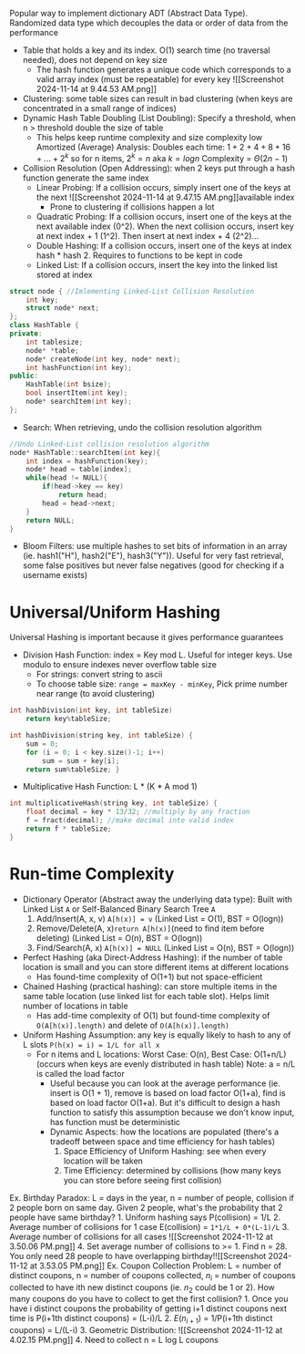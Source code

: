 Popular way to implement dictionary ADT (Abstract Data Type). Randomized data type which decouples the data or order of data from the performance
- Table that holds a key and its index. O(1) search time (no traversal needed), does not depend on key size
	- The hash function generates a unique code which corresponds to a valid array index (must be repeatable) for every key	![[Screenshot 2024-11-14 at 9.44.53 AM.png]]
- Clustering: some table sizes can result in bad clustering (when keys are concentrated in a small range of indices)
- Dynamic Hash Table Doubling (List Doubling): Specify a threshold, when n > threshold double the size of table
	- This helps keep runtime complexity and size complexity low
		Amortized (Average) Analysis: Doubles each time: $1 + 2 + 4 + 8 + 16 + ... + 2^k$ so for n items, $2^k = n$ aka $k = logn$ 
		Complexity = $\Theta(2n-1)$
- Collision Resolution (Open Addressing): when 2 keys put through a hash function generate the same index
	- Linear Probing: If a collision occurs, simply insert one of the keys at the next ![[Screenshot 2024-11-14 at 9.47.15 AM.png]]available index
		- Prone to clustering if collisions happen a lot
	- Quadratic Probing:  If a collision occurs, insert one of the keys at the next available index (0^2). When the next collision occurs, insert key at next index + 1 (1^2). Then insert at next index + 4 (2^2)...
	- Double Hashing:  If a collision occurs, insert one of the keys at index hash * hash 2. Requires to functions to be kept in code
	- Linked List: If a collision occurs, insert the key into the linked list stored at index
```cpp
struct node { //Imlementing Linked-List Collision Resolution
    int key;
    struct node* next;
};
class HashTable {
private:
    int tablesize; 
    node* *table;
    node* createNode(int key, node* next);
    int hashFunction(int key);
public:
    HashTable(int bsize);
    bool insertItem(int key);
    node* searchItem(int key);
};
```
- Search: When retrieving, undo the collision resolution algorithm
```cpp
//Undo Linked-List collision resolution algorithm
node* HashTable::searchItem(int key){
    int index = hashFunction(key);
    node* head = table[index];
    while(head != NULL){
        if(head->key == key)
            return head;
        head = head->next;
    }
    return NULL;
}
```
- Bloom Filters: use multiple hashes to set bits of information in an array (ie. hash1("H"), hash2("E"), hash3("Y")). Useful for very fast retrieval, some false positives but never false negatives (good for checking if a username exists)
# Universal/Uniform Hashing 
Universal Hashing is important because it gives performance guarantees 
- Division Hash Function: index = Key mod L. Useful for integer keys. Use modulo to ensure indexes never overflow table size
	- For strings: convert string to ascii
	- To choose table size:  `range = maxKey - minKey`, Pick prime number near range (to avoid clustering)
```cpp
int hashDivision(int key, int tableSize)
	return key%tableSize;

int hashDivision(string key, int tableSize) {
	sum = 0;
	for (i = 0; i < key.size()-1; i++)
		sum = sum + key[i];
	return sum%tableSize; }
```
- Multiplicative Hash Function: L * (K * A mod 1)
```cpp
int multiplicativeHash(string key, int tableSize) {
	float decimal = key * 13/32; //multiply by any fraction
	f = fract(decimal); //make decimal into valid index
	return f * tableSize;
}
```
# Run-time Complexity
- Dictionary Operator (Abstract away the underlying data type): Built with Linked List `A` or Self-Balanced Binary Search Tree `A`
	1. Add/Insert(A, x, v) `A[h(x)] = v` (Linked List = O(1), BST = O(logn))
	2. Remove/Delete(A, x)`return A[h(x)]`(need to find item before deleting) (Linked List = O(n), BST = O(logn))
	3. Find/Search(A, x) `A[h(x)] = NULL` (Linked List = O(n), BST = O(logn))
- Perfect Hashing (aka Direct-Address Hashing): if the number of table location is small and you can store different items at different locations 
	- Has found-time complexity of O(1+1) but not space-efficient
- Chained Hashing (practical hashing): can store multiple items in the same table location (use linked list for each table slot). Helps limit number of locations in table
	- Has add-time complexity of O(1) but found-time complexity of `O(A[h(x)].length)` and delete of `O(A[h(x)].length)`
- Uniform Hashing Assumption: any key is equally likely to hash to any of L slots `P(h(x) = i) = 1/L for all x`
	- For n items and L locations: Worst Case: O(n), Best Case: O(1+n/L) (occurs when keys are evenly distributed in hash table)
		Note: a = n/L is called the load factor
		- Useful because you can look at the average performance (ie. insert is O(1 + 1), remove is based on load factor O(1+a), find is based on load factor O(1+a). But it's difficult to design a hash function to satisfy this assumption because we don't know input, has function must be deterministic
		- Dynamic Aspects: how the locations are populated (there's a tradeoff between space and time efficiency for hash tables)
			1. Space Efficiency of Uniform Hashing: see when every location will be taken 
			2. Time Efficiency: determined by collisions (how many keys you can store before seeing first collision)

Ex. Birthday Paradox: L = days in the year, n = number of people, collision if 2 people born on same day. Given 2 people, what's the probability that 2 people have same birthday?
	1. Uniform hashing says P(collision) = 1/L
	2. Average number of collisions for 1 case E(collision) = `1*1/L + 0*(L-1)/L`
	3. Average number of collisions for all cases ![[Screenshot 2024-11-12 at 3.50.06 PM.png]]
	4. Set average number of collisions to >= 1. Find n = 28. You only need 28 people to have overlapping birthday!![[Screenshot 2024-11-12 at 3.53.05 PM.png]]
Ex. Coupon Collection Problem: L = number of distinct coupons, n = number of coupons collected, $n_i$ = number of coupons collected to have ith new distinct coupons (ie. $n_2$ could be 1 or 2). How many coupons do you have to collect to get the first collision?
	 1. Once you have i distinct coupons the probability of getting i+1 distinct coupons next time is P(i+1th distinct coupons) = (L-i)/L
	 2. $E(n_{i+1})$ = 1/P(i+1th distinct coupons) = L/(L-i)
	 3. Geometric Distribution: ![[Screenshot 2024-11-12 at 4.02.15 PM.png]]
	 4. Need to collect n = L log L coupons